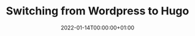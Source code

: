 ---
title: "Switching from Wordpress to Hugo"
date: 2022-01-14T00:00:00+01:00
draft: true
tags:
- blog
- golang
- web
- docker
---